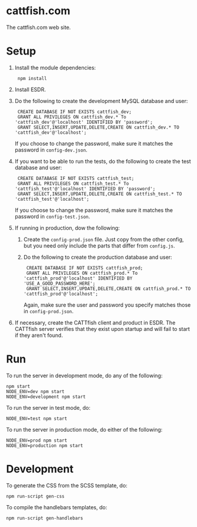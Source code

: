 cattfish.com
============

The cattfish.com web site.

Setup
=====

1. Install the module dependencies:

        npm install
    
2. Install ESDR.

3. Do the following to create the development MySQL database and user:

        CREATE DATABASE IF NOT EXISTS cattfish_dev;
        GRANT ALL PRIVILEGES ON cattfish_dev.* To 'cattfish_dev'@'localhost' IDENTIFIED BY 'password';
        GRANT SELECT,INSERT,UPDATE,DELETE,CREATE ON cattfish_dev.* TO 'cattfish_dev'@'localhost';

    If you choose to change the password, make sure it matches the password in `config-dev.json`.

4. If you want to be able to run the tests, do the following to create the test database and user:

        CREATE DATABASE IF NOT EXISTS cattfish_test;
        GRANT ALL PRIVILEGES ON cattfish_test.* To 'cattfish_test'@'localhost' IDENTIFIED BY 'password';
        GRANT SELECT,INSERT,UPDATE,DELETE,CREATE ON cattfish_test.* TO 'cattfish_test'@'localhost';

    If you choose to change the password, make sure it matches the password in `config-test.json`.

5. If running in production, dow the following:

    1. Create the `config-prod.json` file. Just copy from the other config, but you need only include the parts that differ from `config.js`.

    2. Do the following to create the production database and user:

            CREATE DATABASE IF NOT EXISTS cattfish_prod;
            GRANT ALL PRIVILEGES ON cattfish_prod.* To 'cattfish_prod'@'localhost' IDENTIFIED BY 'USE_A_GOOD_PASSWORD_HERE';
            GRANT SELECT,INSERT,UPDATE,DELETE,CREATE ON cattfish_prod.* TO 'cattfish_prod'@'localhost';

        Again, make sure the user and password you specify matches those in `config-prod.json`.

6. If necessary, create the CATTfish client and product in ESDR.  The CATTfish server verifies that they exist upon startup and will fail to start if they aren't found.

Run
===

To run the server in development mode, do any of the following:

    npm start
    NODE_ENV=dev npm start
    NODE_ENV=development npm start
    
To run the server in test mode, do:

    NODE_ENV=test npm start

To run the server in production mode, do either of the following:

    NODE_ENV=prod npm start
    NODE_ENV=production npm start

Development
===========
To generate the CSS from the SCSS template, do:

    npm run-script gen-css

To compile the handlebars templates, do:

    npm run-script gen-handlebars